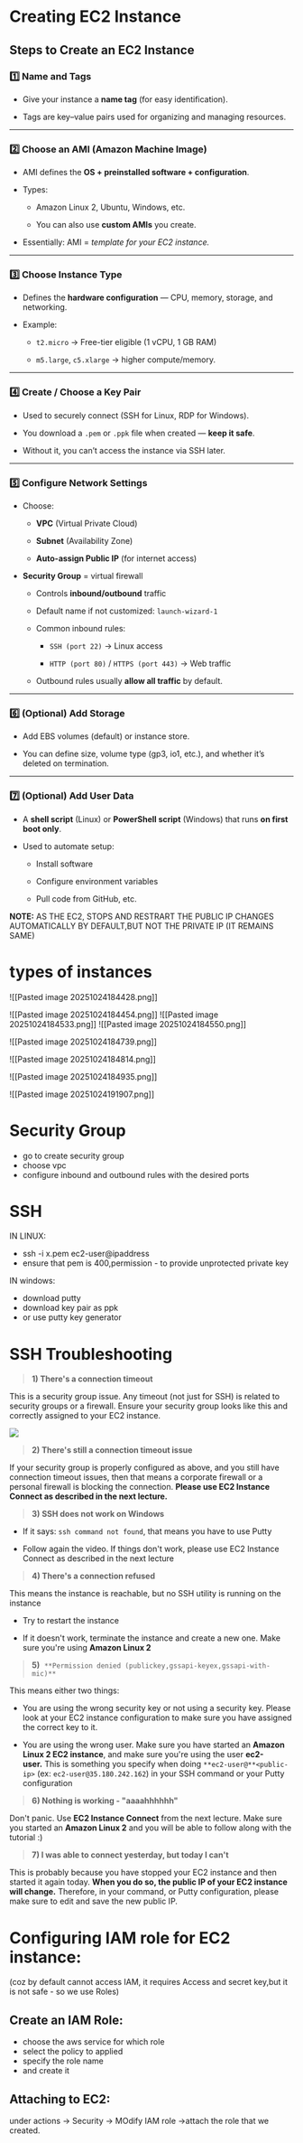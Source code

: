 

# Creating EC2 Instance

## **Steps to Create an EC2 Instance**

### 1️⃣ **Name and Tags**

- Give your instance a **name tag** (for easy identification).
    
- Tags are key–value pairs used for organizing and managing resources.
    

---

### 2️⃣ **Choose an AMI (Amazon Machine Image)**

- AMI defines the **OS + preinstalled software + configuration**.
    
- Types:
    
    - Amazon Linux 2, Ubuntu, Windows, etc.
        
    - You can also use **custom AMIs** you create.
        
- Essentially: AMI = _template for your EC2 instance._
    

---

### 3️⃣ **Choose Instance Type**

- Defines the **hardware configuration** — CPU, memory, storage, and networking.
    
- Example:
    
    - `t2.micro` → Free-tier eligible (1 vCPU, 1 GB RAM)
        
    - `m5.large`, `c5.xlarge` → higher compute/memory.
        

---

### 4️⃣ **Create / Choose a Key Pair**

- Used to securely connect (SSH for Linux, RDP for Windows).
    
- You download a `.pem` or `.ppk` file when created — **keep it safe**.
    
- Without it, you can’t access the instance via SSH later.
    

---

### 5️⃣ **Configure Network Settings**

- Choose:
    
    - **VPC** (Virtual Private Cloud)
        
    - **Subnet** (Availability Zone)
        
    - **Auto-assign Public IP** (for internet access)
        
- **Security Group** = virtual firewall
    
    - Controls **inbound/outbound** traffic
        
    - Default name if not customized: `launch-wizard-1`
        
    - Common inbound rules:
        
        - `SSH (port 22)` → Linux access
            
        - `HTTP (port 80)` / `HTTPS (port 443)` → Web traffic
            
    - Outbound rules usually **allow all traffic** by default.
        

---

### 6️⃣ **(Optional) Add Storage**

- Add EBS volumes (default) or instance store.
    
- You can define size, volume type (gp3, io1, etc.), and whether it’s deleted on termination.
    

---

### 7️⃣ **(Optional) Add User Data**

- A **shell script** (Linux) or **PowerShell script** (Windows) that runs **on first boot only**.
    
- Used to automate setup:
    
    - Install software
        
    - Configure environment variables
        
    - Pull code from GitHub, etc.


**NOTE:** AS THE EC2, STOPS AND RESTRART THE PUBLIC IP CHANGES AUTOMATICALLY BY DEFAULT,BUT NOT THE PRIVATE IP (IT REMAINS SAME)


# types of instances

![[Pasted image 20251024184428.png]]

![[Pasted image 20251024184454.png]]
![[Pasted image 20251024184533.png]]
![[Pasted image 20251024184550.png]]


![[Pasted image 20251024184739.png]]

![[Pasted image 20251024184814.png]]


![[Pasted image 20251024184935.png]]

![[Pasted image 20251024191907.png]]



# Security Group


- go to create security group
- choose vpc
- configure inbound and outbound rules with the desired ports


# SSH

IN LINUX:

- ssh -i x.pem ec2-user@ipaddress
- ensure that pem is 400,permission - to provide unprotected private key


IN windows:

- download putty
- download key pair as ppk
- or use putty key generator


# **SSH Troubleshooting**

  

> **1) There's a connection timeout**

This is a security group issue. Any timeout (not just for SSH) is related to security groups or a firewall. Ensure your security group looks like this and correctly assigned to your EC2 instance.

![](https://img-c.udemycdn.com/redactor/raw/2019-10-23_14-53-48-cc1a033599952b0c25e1932ddfe1eb46.png)

> **2) There's still a connection timeout issue**

If your security group is properly configured as above, and you still have connection timeout issues, then that means a corporate firewall or a personal firewall is blocking the connection. **Please use EC2 Instance Connect as described in the next lecture.**

  

> **3) SSH does not work on Windows**

- If it says: `ssh command not found`, that means you have to use Putty
    
- Follow again the video. If things don't work, please use EC2 Instance Connect as described in the next lecture
    

  

> **4) There's a connection refused**

This means the instance is reachable, but no SSH utility is running on the instance

- Try to restart the instance
    
- If it doesn't work, terminate the instance and create a new one. Make sure you're using **Amazon Linux 2**
    

  

> **5)**  `**Permission denied (publickey,gssapi-keyex,gssapi-with-mic)**`

This means either two things:

- You are using the wrong security key or not using a security key. Please look at your EC2 instance configuration to make sure you have assigned the correct key to it.
    
- You are using the wrong user. Make sure you have started an **Amazon Linux 2 EC2 instance**, and make sure you're using the user **ec2-user.** This is something you specify when doing `**ec2-user@**<public-ip>` (ex: `ec2-user@35.180.242.162`) in your SSH command or your Putty configuration
    

  

> **6) Nothing is working - "aaaahhhhhh"**

Don't panic. Use **EC2 Instance Connect** from the next lecture. Make sure you started an **Amazon Linux 2** and you will be able to follow along with the tutorial :)

  

> **7) I was able to connect yesterday, but today I can't**

This is probably because you have stopped your EC2 instance and then started it again today. **When you do so, the public IP of your EC2 instance will change.** Therefore, in your command, or Putty configuration, please make sure to edit and save the new public IP.

  
# Configuring IAM role for EC2 instance: 
(coz by default cannot access IAM, it requires Access and secret key,but it is not safe - so we use Roles)

## Create an IAM Role:
- choose the aws service for which role
- select the policy to applied
- specify the role name
- and create it

## Attaching to EC2:

under actions -> Security -> MOdify IAM role ->attach the role that we created.


